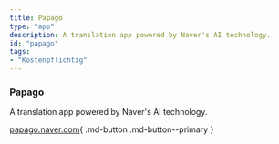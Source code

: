 ```yaml
---
title: Papago
type: "app"
description: A translation app powered by Naver's AI technology.
id: "papago"
tags:
- "Kostenpflichtig"
---
```


### Papago

A translation app powered by Naver's AI technology.

[papago.naver.com](https://papago.naver.com/){ .md-button .md-button--primary } 
